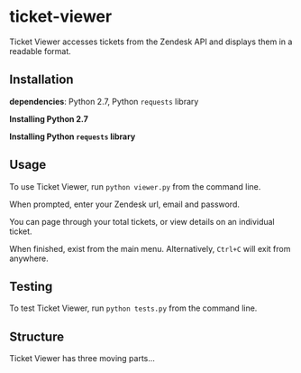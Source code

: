 # ticket-viewer

Ticket Viewer accesses tickets from the Zendesk API and displays them in a readable format.

## Installation

**dependencies**: Python 2.7, Python `requests` library

**Installing Python 2.7**

<add link>

**Installing Python `requests` library**

<add link>

## Usage

To use Ticket Viewer, run `python viewer.py` from the command line.

When prompted, enter your Zendesk url, email and password.

You can page through your total tickets, or view details on an individual ticket.

When finished, exist from the main menu. Alternatively, `Ctrl+C` will exit from anywhere.

## Testing

To test Ticket Viewer, run `python tests.py` from the command line.

## Structure

Ticket Viewer has three moving parts...
